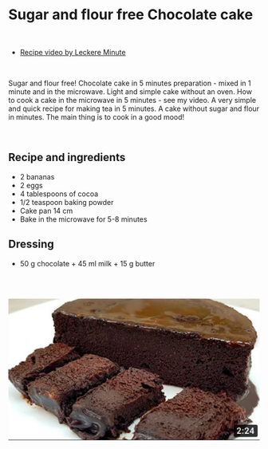 # Sugar and flour free Chocolate cake

<br/>

- [Recipe video by Leckere Minute](https://www.youtube.com/watch?v=ZWUjZ2diOsc)

<br/>

Sugar and flour free! Chocolate cake in 5 minutes preparation - mixed in 1 minute and in the microwave. Light and simple cake without an oven. How to cook a cake in the microwave in 5 minutes - see my video. A very simple and quick recipe for making tea in 5 minutes. A cake without sugar and flour in minutes. The main thing is to cook in a good mood!

<br/>

## Recipe and ingredients

- 2 bananas
- 2 eggs
- 4 tablespoons of cocoa
- 1/2 teaspoon baking powder
- Cake pan 14 cm
- Bake in the microwave for 5-8 minutes

## Dressing

- 50 g chocolate + 45 ml milk + 15 g butter

<br/><br/>

![Pica recept](..//media//cake_noSugar.png)